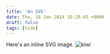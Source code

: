 ```yaml
---
title: 'An SVG'
date: Thu, 16 Jan 2014 16:29:45 +0000
draft: false
tags: [hide]
---
```


Here's an inline SVG image. ![kiwi](http://big-andy.co.uk/content/uploads/kiwi.svg)